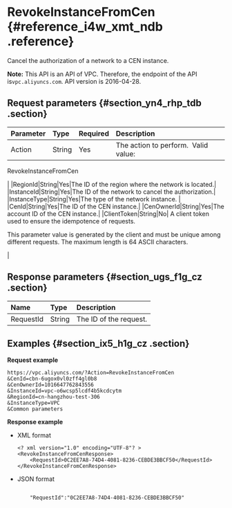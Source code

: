 # RevokeInstanceFromCen {#reference_i4w_xmt_ndb .reference}

Cancel the authorization of a network to a CEN instance.

**Note:** This API is an API of VPC. Therefore, the endpoint of the API is`vpc.aliyuncs.com`. API version is 2016-04-28.

## Request parameters {#section_yn4_rhp_tdb .section}

|Parameter|Type|Required|Description|
|:--------|:---|:-------|:----------|
|Action|String|Yes| The action to perform.  Valid value:

 RevokeInstanceFromCen

 |
|RegionId|String|Yes|The ID of the region where the network is located.|
|InstanceId|String|Yes|The ID of the network to cancel the authorization.|
|InstanceType|String|Yes|The type of the network instance. |
|CenId|String|Yes|The ID of the CEN instance.|
|CenOwnerId|String|Yes|The account ID of the CEN instance.|
|ClientToken|String|No| A client token used to ensure the idempotence of requests. 

 This parameter value is generated by the client and must be unique among different requests. The maximum length is 64 ASCII characters.

 |

## Response parameters {#section_ugs_f1g_cz .section}

|Name|Type|Description|
|:---|:---|:----------|
|RequestId|String|The ID of the request.|

## Examples {#section_ix5_h1g_cz .section}

**Request example**

``` {#createVPCpub}
https://vpc.aliyuncs.com/?Action=RevokeInstanceFromCen
&CenId=cbn-6ugox0vl0zff4gl0b8
&CenOwnerId=1016647762843556
&InstanceId=vpc-o6wcsp5lcdf4b5kcdcytm
&RegionId=cn-hangzhou-test-306
&InstanceType=VPC
&Common parameters
```

**Response example**

-   XML format

    ```
    <? xml version="1.0" encoding="UTF-8"? >
    <RevokeInstanceFromCenResponse>
        <RequestId>0C2EE7A8-74D4-4081-8236-CEBDE3BBCF50</RequestId>
    </RevokeInstanceFromCenResponse>
    ```

-   JSON format

    ```
    
        "RequestId":"0C2EE7A8-74D4-4081-8236-CEBDE3BBCF50"
    
    ```



